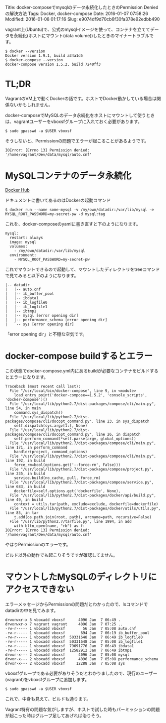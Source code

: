 Title: docker-composeでmysqlのデータ永続化したときのPermission Deniedの解決方法
Tags: Docker, docker-compose
Date: 2016-01-07 07:58:26
Modified: 2016-01-08 01:17:16
Slug: e9074df9d70cb6f30fa378e92edbb490

vagrant上(Ubuntu)で、公式のmysqlイメージを使って、コンテナを立ててデータを永続化(ホストにマウント(data volume))したときのマイナートラブルです。

```
$ docker --version
Docker version 1.9.1, build a34a1d5
$ docker-compose --version
docker-compose version 1.5.2, build 7240ff3
```

# TL;DR

VagrantのVM上で動くDockerの話です。ホストでDocker動かしている場合は関係ないかもしれません。

docker-composeでMySQLのデータ永続化をホストにマウントして使うときは、vagrantユーザーをvboxsfグループに入れておく必要があります。

```
$ sudo gpasswd -a $USER vboxsf
```

そうしないと、Permissionの問題でエラーが起こることがあるようです。

```
IOError: [Errno 13] Permission denied: '/home/vagrant/Dev/data/mysql/auto.cnf'
```

# MySQLコンテナのデータ永続化

[Docker Hub](https://hub.docker.com/_/mysql/ "Docker Hub")

ドキュメントに書いてあるのはDockerの起動コマンド

```
$ docker run --name some-mysql -v /my/own/datadir:/var/lib/mysql -e MYSQL_ROOT_PASSWORD=my-secret-pw -d mysql:tag
```

これを、docker-composeのyamlに書き直すと下のようになります。

```
mysql:
  restart: always
  image: mysql
  volumes:
    - /my/own/datadir:/var/lib/mysql
  environment:
    - MYSQL_ROOT_PASSWORD=my-secret-pw
```

これでマウントできるので起動して、マウントしたディレクトリをtreeコマンドで見てみると以下のようになります。

```
|-- datadir
|   |-- auto.cnf
|   |-- ib_buffer_pool
|   |-- ibdata1
|   |-- ib_logfile0
|   |-- ib_logfile1
|   |-- ibtmp1
|   |-- mysql [error opening dir]
|   |-- performance_schema [error opening dir]
|   `-- sys [error opening dir]
```

「error opening dir」と不穏な空気です。

# docker-compose buildするとエラー

この状態でdocker-compose.yml内にあるbuildが必要なコンテナをビルドするとエラーになります。

```
Traceback (most recent call last):
  File "/usr/local/bin/docker-compose", line 9, in <module>
    load_entry_point('docker-compose==1.5.2', 'console_scripts', 'docker-compose')()
  File "/usr/local/lib/python2.7/dist-packages/compose/cli/main.py", line 54, in main
    command.sys_dispatch()
  File "/usr/local/lib/python2.7/dist-packages/compose/cli/docopt_command.py", line 23, in sys_dispatch
    self.dispatch(sys.argv[1:], None)
  File "/usr/local/lib/python2.7/dist-packages/compose/cli/docopt_command.py", line 26, in dispatch
    self.perform_command(*self.parse(argv, global_options))
  File "/usr/local/lib/python2.7/dist-packages/compose/cli/main.py", line 171, in perform_command
    handler(project, command_options)
  File "/usr/local/lib/python2.7/dist-packages/compose/cli/main.py", line 192, in build
    force_rm=bool(options.get('--force-rm', False)))
  File "/usr/local/lib/python2.7/dist-packages/compose/project.py", line 235, in build
    service.build(no_cache, pull, force_rm)
  File "/usr/local/lib/python2.7/dist-packages/compose/service.py", line 683, in build
    dockerfile=self.options.get('dockerfile', None),
  File "/usr/local/lib/python2.7/dist-packages/docker/api/build.py", line 49, in build
    context = utils.tar(path, exclude=exclude, dockerfile=dockerfile)
  File "/usr/local/lib/python2.7/dist-packages/docker/utils/utils.py", line 85, in tar
    t.add(os.path.join(root, path), arcname=path, recursive=False)
  File "/usr/lib/python2.7/tarfile.py", line 1994, in add
    with bltn_open(name, "rb") as f:
IOError: [Errno 13] Permission denied: '/home/vagrant/Dev/data/mysql/auto.cnf'
```

やはりPermissionのエラーです。

ビルド以外の動作でも起こりそうですが確認してません。

# マウントしたMySQLのディレクトリにアクセスできない

エラーメッセージからPermissionの問題だとわかったので、lsコマンドでdatadirの中を見てみます。

```
drwxrwxr-x 5 vboxadd vboxsf      4096 Jan  7 06:49 .
drwxrwxr-x 7 vagrant vagrant     4096 Jan  7 07:25 ..
-rw-r----- 1 vboxadd vboxsf        56 Jan  7 05:08 auto.cnf
-rw-r----- 1 vboxadd vboxsf       694 Jan  7 06:19 ib_buffer_pool
-rw-r----- 1 vboxadd vboxsf  50331648 Jan  7 06:49 ib_logfile0
-rw-r----- 1 vboxadd vboxsf  50331648 Jan  7 05:08 ib_logfile1
-rw-r----- 1 vboxadd vboxsf  79691776 Jan  7 06:49 ibdata1
-rw-r----- 1 vboxadd vboxsf  12582912 Jan  7 06:49 ibtmp1
drwxr-x--- 2 vboxadd vboxsf      4096 Jan  7 05:08 mysql
drwxr-x--- 2 vboxadd vboxsf      4096 Jan  7 05:08 performance_schema
drwxr-x--- 2 vboxadd vboxsf     12288 Jan  7 05:08 sys
```

vboxsfグループである必要がありそうだとわかりましたので、現行のユーザー(vagrant)をvboxsfグループに追加します。

```
$ sudo gpasswd -a $USER vboxsf
```

これで、中身も見えて、ビルドも通ります。

Vagrant特有の問題な気がしますが、ホストで試した時もパーミッションの問題が起こった時はグループ足してあげれば治りそう。
